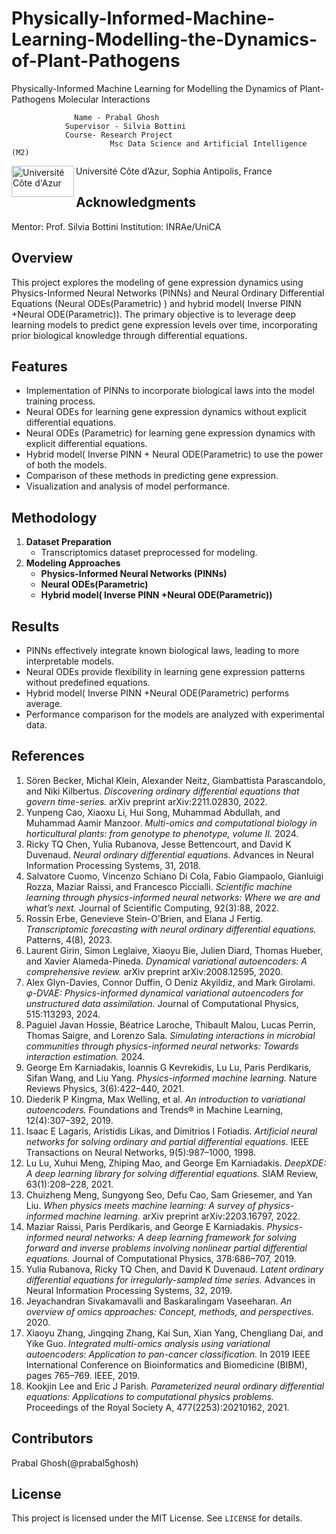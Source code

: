 # Physically-Informed-Machine-Learning-Modelling-the-Dynamics-of-Plant-Pathogens
Physically-Informed Machine Learning for Modelling the Dynamics of Plant-Pathogens Molecular Interactions

                  Name - Prabal Ghosh
			    Supervisor - Silvia Bottini
			    Course- Research Project
                          Msc Data Science and Artificial Intelligence (M2)
   Université Côte d’Azur, Sophia Antipolis, France
     <a href="https://univ-cotedazur.eu/msc/msc-data-science-and-artificial-intelligence" target="_blank" rel="noreferrer">
    <img src="https://upload.wikimedia.org/wikipedia/fr/thumb/f/fa/Logo-univ-nice-cote-dazur.svg/587px-Logo-univ-nice-cote-dazur.svg.png?20211016184305" width="100" height="50" alt="Université Côte d'Azur" align="left"/>
  </a>


## Acknowledgments

Mentor: Prof. Silvia Bottini
Institution: INRAe/UniCA


## Overview
This project explores the modeling of gene expression dynamics using Physics-Informed Neural Networks (PINNs) and Neural Ordinary Differential Equations (Neural ODEs(Parametric) ) and hybrid model( Inverse PINN +Neural ODE(Parametric)). The primary objective is to leverage deep learning models to predict gene expression levels over time, incorporating prior biological knowledge through differential equations.

## Features
- Implementation of PINNs to incorporate biological laws into the model training process.
- Neural ODEs for learning gene expression dynamics without explicit differential equations.
- Neural ODEs (Parametric) for learning gene expression dynamics with explicit differential equations.
- Hybrid model( Inverse PINN + Neural ODE(Parametric) to use the power of both the models.
- Comparison of these methods in predicting gene expression.
- Visualization and analysis of model performance.

## Methodology
1. **Dataset Preparation**
   - Transcriptomics dataset preprocessed for modeling.
2. **Modeling Approaches**
   - **Physics-Informed Neural Networks (PINNs)** 
   - **Neural ODEs(Parametric)**
   - **Hybrid model( Inverse PINN +Neural ODE(Parametric))**

## Results
- PINNs effectively integrate known biological laws, leading to more interpretable models.
- Neural ODEs provide flexibility in learning gene expression patterns without predefined equations.
- Hybrid model( Inverse PINN +Neural ODE(Parametric) performs average.
- Performance comparison for the models are analyzed with experimental data.


## References

1. Sören Becker, Michal Klein, Alexander Neitz, Giambattista Parascandolo, and Niki Kilbertus. *Discovering ordinary differential equations that govern time-series.* arXiv preprint arXiv:2211.02830, 2022.  
2. Yunpeng Cao, Xiaoxu Li, Hui Song, Muhammad Abdullah, and Muhammad Aamir Manzoor. *Multi-omics and computational biology in horticultural plants: from genotype to phenotype, volume II.* 2024.  
3. Ricky TQ Chen, Yulia Rubanova, Jesse Bettencourt, and David K Duvenaud. *Neural ordinary differential equations.* Advances in Neural Information Processing Systems, 31, 2018.  
4. Salvatore Cuomo, Vincenzo Schiano Di Cola, Fabio Giampaolo, Gianluigi Rozza, Maziar Raissi, and Francesco Piccialli. *Scientific machine learning through physics-informed neural networks: Where we are and what’s next.* Journal of Scientific Computing, 92(3):88, 2022.  
5. Rossin Erbe, Genevieve Stein-O’Brien, and Elana J Fertig. *Transcriptomic forecasting with neural ordinary differential equations.* Patterns, 4(8), 2023.  
6. Laurent Girin, Simon Leglaive, Xiaoyu Bie, Julien Diard, Thomas Hueber, and Xavier Alameda-Pineda. *Dynamical variational autoencoders: A comprehensive review.* arXiv preprint arXiv:2008.12595, 2020.  
7. Alex Glyn-Davies, Connor Duffin, O Deniz Akyildiz, and Mark Girolami. *φ-DVAE: Physics-informed dynamical variational autoencoders for unstructured data assimilation.* Journal of Computational Physics, 515:113293, 2024.  
8. Paguiel Javan Hossie, Béatrice Laroche, Thibault Malou, Lucas Perrin, Thomas Saigre, and Lorenzo Sala. *Simulating interactions in microbial communities through physics-informed neural networks: Towards interaction estimation.* 2024.  
9. George Em Karniadakis, Ioannis G Kevrekidis, Lu Lu, Paris Perdikaris, Sifan Wang, and Liu Yang. *Physics-informed machine learning.* Nature Reviews Physics, 3(6):422–440, 2021.  
10. Diederik P Kingma, Max Welling, et al. *An introduction to variational autoencoders.* Foundations and Trends® in Machine Learning, 12(4):307–392, 2019.  
11. Isaac E Lagaris, Aristidis Likas, and Dimitrios I Fotiadis. *Artificial neural networks for solving ordinary and partial differential equations.* IEEE Transactions on Neural Networks, 9(5):987–1000, 1998.  
12. Lu Lu, Xuhui Meng, Zhiping Mao, and George Em Karniadakis. *DeepXDE: A deep learning library for solving differential equations.* SIAM Review, 63(1):208–228, 2021.  
13. Chuizheng Meng, Sungyong Seo, Defu Cao, Sam Griesemer, and Yan Liu. *When physics meets machine learning: A survey of physics-informed machine learning.* arXiv preprint arXiv:2203.16797, 2022.  
14. Maziar Raissi, Paris Perdikaris, and George E Karniadakis. *Physics-informed neural networks: A deep learning framework for solving forward and inverse problems involving nonlinear partial differential equations.* Journal of Computational Physics, 378:686–707, 2019.  
15. Yulia Rubanova, Ricky TQ Chen, and David K Duvenaud. *Latent ordinary differential equations for irregularly-sampled time series.* Advances in Neural Information Processing Systems, 32, 2019.  
16. Jeyachandran Sivakamavalli and Baskaralingam Vaseeharan. *An overview of omics approaches: Concept, methods, and perspectives.* 2020.  
17. Xiaoyu Zhang, Jingqing Zhang, Kai Sun, Xian Yang, Chengliang Dai, and Yike Guo. *Integrated multi-omics analysis using variational autoencoders: Application to pan-cancer classification.* In 2019 IEEE International Conference on Bioinformatics and Biomedicine (BIBM), pages 765–769. IEEE, 2019.  
18. Kookjin Lee and Eric J Parish. *Parameterized neural ordinary differential equations: Applications to computational physics problems.* Proceedings of the Royal Society A, 477(2253):20210162, 2021.

## Contributors

Prabal Ghosh(@prabal5ghosh)


## License
This project is licensed under the MIT License. See `LICENSE` for details.

